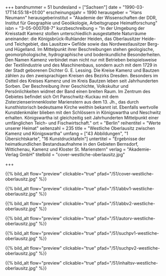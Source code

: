 +++
bandnummer = 51
bundesland = ["Sachsen"]
date = "1990-03-17T14:55:18+01:00"
erscheinungsjahr = 1990
herausgeber = "Hans Neumann"
herausgeberinstitut = "Akademie der Wissenschaften der DDR, Institut für Geographie und Geoökologie, Arbeitsgruppe Heimatforschung"
isbn = "3-05-000708-7"
kurzbeschreibung = "In der Umgebung der Kreisstadt Kamenz stoßen unterschiedlich ausgestattete Naturräume aneinander: die Königsbrück-Ruhlander Heiden, das Oberlausitzer Heide- und Teichgebiet, das Lausitzer• Gefilde sowie das Nordwestlausitzer Berg- und Hügelland. Im Mittelpunkt ihrer Beschreibungen stehen geologische, geomorphologische, hydrographische und bodenkundliche Besonderheiten. Den Namen Kamenz verbindet man nicht nur mit Betrieben beispielsweise der Textilindustrie und des Maschinenbaus, sondern auch mit dem 1729 in der Stadt geborenen Dichter G. E. Lessing. Die Kreise Kamenz und Bautzen zählen zu den zweisprachigen Kreisen des Bezirks Dresden. Besonders im Ostteil des Kreises Kamenz und im Kreis Bautzen leben seit Jahrhunderten Sorben. Der Beschreibung ihrer Geschichte, Volkskultur und Persönlichkeiten widmet der Band einen breiten Raum. Im Zentrum des Gebietes befindet sich Ort Panschwitz-Kuckau mit dem Zisterzienserinnenkloster Marienstern aus dem 13. Jh., das durch kunsthistorisch bedeutsame Kirche weithin bekannt ist. Ebenfalls wertvolle Kunstdenkmäler blieben mit den Schlössern in Königswartha und Neschwitz erhalten. Königswartha ist gleichzeitig seit Jahrhunderten Mittelpunkt einer umfänglichen Teich- und Fischwirtschaft."
ort = "Berlin"
reihentitel = "Werte unserer Heimat"
seitenzahl = 235
title = "Westliche Oberlausitz zwischen Kamenz und Königswartha"
umfang = ["43 Abbildungen", "1 Übersichtskarte", "16 Kunstdrucktafeln"]
untertitel = "Ergebnisse der heimatkundlichen Bestandsaufnahme in den Gebieten Bernsdorf, Wittichenau, Kamenz und Kloster St. Marienstern"
verlag = "Akademie-Verlag GmbH"
titelbild = "cover-westliche-oberlausitz.jpg"

+++

{{% bild_alt flow="preview" clickable="true" pfad="/51/cover-westliche-oberlausitz.jpg"   %}}

{{% bild_alt flow="preview" clickable="true" pfad="/51/abbv1-westliche-oberlausitz.jpg"   %}}

{{% bild_alt flow="preview" clickable="true" pfad="/51/abbv2-westliche-oberlausitz.jpg"   %}}

{{% bild_alt flow="preview" clickable="true" pfad="/51/autorv-westliche-oberlausitz.jpg"   %}}

{{% bild_alt flow="preview" clickable="true" pfad="/51/suchpv1-westliche-oberlausitz.jpg"   %}}

{{% bild_alt flow="preview" clickable="true" pfad="/51/suchpv2-westliche-oberlausitz.jpg"   %}}

{{% bild_alt flow="preview" clickable="true" pfad="/51/inhaltsv-westliche-oberlausitz.jpg"   %}}
